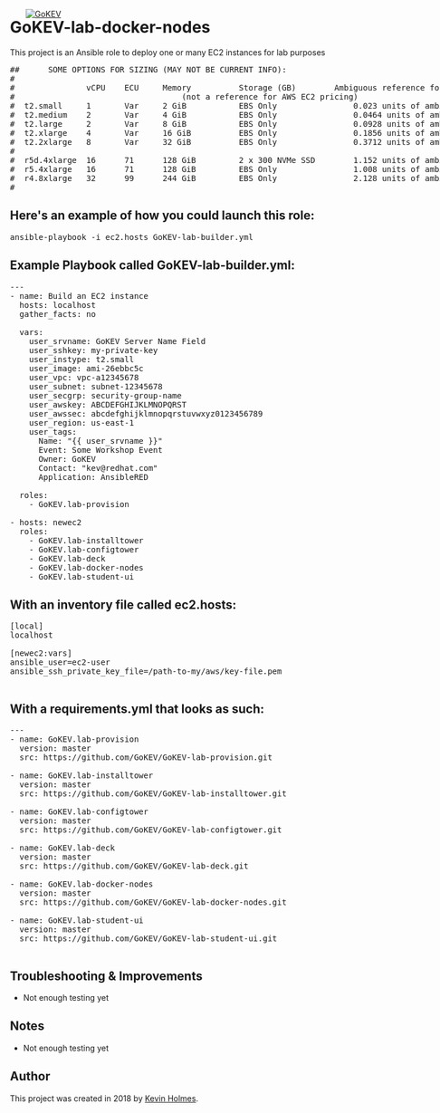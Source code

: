 [![GoKEV](http://GoKEV.com/GoKEV200.png)](http://GoKEV.com/)

<div style="position: absolute; top: 40px; left: 200px;">

# GoKEV-lab-docker-nodes

This project is an Ansible role to deploy one or many EC2 instances for lab purposes

<pre>
##      SOME OPTIONS FOR SIZING (MAY NOT BE CURRENT INFO):
#
#               vCPU    ECU     Memory          Storage (GB)		Ambiguous reference for Kev 
#								    (not a reference for AWS EC2 pricing)
#  t2.small     1       Var     2 GiB           EBS Only                0.023 units of ambiguity
#  t2.medium    2       Var     4 GiB           EBS Only                0.0464 units of ambiguity
#  t2.large     2       Var     8 GiB           EBS Only                0.0928 units of ambiguity
#  t2.xlarge    4       Var     16 GiB          EBS Only                0.1856 units of ambiguity
#  t2.2xlarge   8       Var     32 GiB          EBS Only                0.3712 units of ambiguity
#
#  r5d.4xlarge  16      71      128 GiB         2 x 300 NVMe SSD        1.152 units of ambiguity
#  r5.4xlarge   16      71      128 GiB         EBS Only                1.008 units of ambiguity
#  r4.8xlarge   32      99      244 GiB         EBS Only                2.128 units of ambiguity
#
</pre>


## Here's an example of how you could launch this role:
<pre>
ansible-playbook -i ec2.hosts GoKEV-lab-builder.yml
</pre>

## Example Playbook called GoKEV-lab-builder.yml:

<pre>
---
- name: Build an EC2 instance
  hosts: localhost
  gather_facts: no

  vars:
    user_srvname: GoKEV Server Name Field
    user_sshkey: my-private-key
    user_instype: t2.small
    user_image: ami-26ebbc5c
    user_vpc: vpc-a12345678
    user_subnet: subnet-12345678
    user_secgrp: security-group-name
    user_awskey: ABCDEFGHIJKLMNOPQRST
    user_awssec: abcdefghijklmnopqrstuvwxyz0123456789
    user_region: us-east-1
    user_tags:
      Name: "{{ user_srvname }}"
      Event: Some Workshop Event
      Owner: GoKEV
      Contact: "kev@redhat.com"
      Application: AnsibleRED

  roles:
    - GoKEV.lab-provision

- hosts: newec2
  roles:
    - GoKEV.lab-installtower
    - GoKEV.lab-configtower
    - GoKEV.lab-deck
    - GoKEV.lab-docker-nodes
    - GoKEV.lab-student-ui
</pre>

## With an inventory file called ec2.hosts:
<pre>
[local]
localhost

[newec2:vars]
ansible_user=ec2-user
ansible_ssh_private_key_file=/path-to-my/aws/key-file.pem

</pre>
## With a requirements.yml that looks as such:

<pre>
---
- name: GoKEV.lab-provision
  version: master
  src: https://github.com/GoKEV/GoKEV-lab-provision.git

- name: GoKEV.lab-installtower
  version: master
  src: https://github.com/GoKEV/GoKEV-lab-installtower.git

- name: GoKEV.lab-configtower
  version: master
  src: https://github.com/GoKEV/GoKEV-lab-configtower.git

- name: GoKEV.lab-deck
  version: master
  src: https://github.com/GoKEV/GoKEV-lab-deck.git

- name: GoKEV.lab-docker-nodes
  version: master
  src: https://github.com/GoKEV/GoKEV-lab-docker-nodes.git

- name: GoKEV.lab-student-ui
  version: master
  src: https://github.com/GoKEV/GoKEV-lab-student-ui.git

</pre>


## Troubleshooting & Improvements

- Not enough testing yet

## Notes

  - Not enough testing yet

## Author

This project was created in 2018 by [Kevin Holmes](http://GoKEV.com/).


